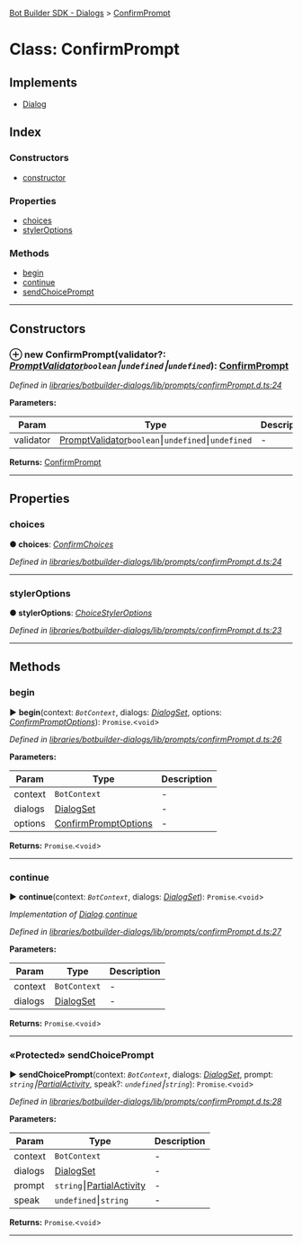 [Bot Builder SDK - Dialogs](../README.md) > [ConfirmPrompt](../classes/botbuilder_dialogs.confirmprompt.md)



# Class: ConfirmPrompt

## Implements

* [Dialog](../interfaces/botbuilder_dialogs.dialog.md)

## Index

### Constructors

* [constructor](botbuilder_dialogs.confirmprompt.md#constructor)


### Properties

* [choices](botbuilder_dialogs.confirmprompt.md#choices)
* [stylerOptions](botbuilder_dialogs.confirmprompt.md#styleroptions)


### Methods

* [begin](botbuilder_dialogs.confirmprompt.md#begin)
* [continue](botbuilder_dialogs.confirmprompt.md#continue)
* [sendChoicePrompt](botbuilder_dialogs.confirmprompt.md#sendchoiceprompt)



---
## Constructors
<a id="constructor"></a>


### ⊕ **new ConfirmPrompt**(validator?: *[PromptValidator](../#promptvalidator)`boolean`⎮`undefined`⎮`undefined`*): [ConfirmPrompt](botbuilder_dialogs.confirmprompt.md)


*Defined in [libraries/botbuilder-dialogs/lib/prompts/confirmPrompt.d.ts:24](https://github.com/Microsoft/botbuilder-js/blob/dfb4aa4/libraries/botbuilder-dialogs/lib/prompts/confirmPrompt.d.ts#L24)*



**Parameters:**

| Param | Type | Description |
| ------ | ------ | ------ |
| validator | [PromptValidator](../#promptvalidator)`boolean`⎮`undefined`⎮`undefined`   |  - |





**Returns:** [ConfirmPrompt](botbuilder_dialogs.confirmprompt.md)

---


## Properties
<a id="choices"></a>

###  choices

**●  choices**:  *[ConfirmChoices](../interfaces/botbuilder_dialogs.confirmchoices.md)* 

*Defined in [libraries/botbuilder-dialogs/lib/prompts/confirmPrompt.d.ts:24](https://github.com/Microsoft/botbuilder-js/blob/dfb4aa4/libraries/botbuilder-dialogs/lib/prompts/confirmPrompt.d.ts#L24)*





___

<a id="styleroptions"></a>

###  stylerOptions

**●  stylerOptions**:  *[ChoiceStylerOptions]()* 

*Defined in [libraries/botbuilder-dialogs/lib/prompts/confirmPrompt.d.ts:23](https://github.com/Microsoft/botbuilder-js/blob/dfb4aa4/libraries/botbuilder-dialogs/lib/prompts/confirmPrompt.d.ts#L23)*





___


## Methods
<a id="begin"></a>

###  begin

► **begin**(context: *`BotContext`*, dialogs: *[DialogSet](botbuilder_dialogs.dialogset.md)*, options: *[ConfirmPromptOptions](../interfaces/botbuilder_dialogs.confirmpromptoptions.md)*): `Promise`.<`void`>



*Defined in [libraries/botbuilder-dialogs/lib/prompts/confirmPrompt.d.ts:26](https://github.com/Microsoft/botbuilder-js/blob/dfb4aa4/libraries/botbuilder-dialogs/lib/prompts/confirmPrompt.d.ts#L26)*



**Parameters:**

| Param | Type | Description |
| ------ | ------ | ------ |
| context | `BotContext`   |  - |
| dialogs | [DialogSet](botbuilder_dialogs.dialogset.md)   |  - |
| options | [ConfirmPromptOptions](../interfaces/botbuilder_dialogs.confirmpromptoptions.md)   |  - |





**Returns:** `Promise`.<`void`>





___

<a id="continue"></a>

###  continue

► **continue**(context: *`BotContext`*, dialogs: *[DialogSet](botbuilder_dialogs.dialogset.md)*): `Promise`.<`void`>



*Implementation of [Dialog](../interfaces/botbuilder_dialogs.dialog.md).[continue](../interfaces/botbuilder_dialogs.dialog.md#continue)*

*Defined in [libraries/botbuilder-dialogs/lib/prompts/confirmPrompt.d.ts:27](https://github.com/Microsoft/botbuilder-js/blob/dfb4aa4/libraries/botbuilder-dialogs/lib/prompts/confirmPrompt.d.ts#L27)*



**Parameters:**

| Param | Type | Description |
| ------ | ------ | ------ |
| context | `BotContext`   |  - |
| dialogs | [DialogSet](botbuilder_dialogs.dialogset.md)   |  - |





**Returns:** `Promise`.<`void`>





___

<a id="sendchoiceprompt"></a>

### «Protected» sendChoicePrompt

► **sendChoicePrompt**(context: *`BotContext`*, dialogs: *[DialogSet](botbuilder_dialogs.dialogset.md)*, prompt: *`string`⎮[Partial]()[Activity]()*, speak?: *`undefined`⎮`string`*): `Promise`.<`void`>



*Defined in [libraries/botbuilder-dialogs/lib/prompts/confirmPrompt.d.ts:28](https://github.com/Microsoft/botbuilder-js/blob/dfb4aa4/libraries/botbuilder-dialogs/lib/prompts/confirmPrompt.d.ts#L28)*



**Parameters:**

| Param | Type | Description |
| ------ | ------ | ------ |
| context | `BotContext`   |  - |
| dialogs | [DialogSet](botbuilder_dialogs.dialogset.md)   |  - |
| prompt | `string`⎮[Partial]()[Activity]()   |  - |
| speak | `undefined`⎮`string`   |  - |





**Returns:** `Promise`.<`void`>





___


